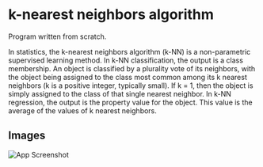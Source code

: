
# k-nearest neighbors algorithm

Program written from scratch.

In statistics, the k-nearest neighbors algorithm (k-NN) is a non-parametric supervised learning method.
In k-NN classification, the output is a class membership. An object is classified by a plurality vote of its neighbors, 
with the object being assigned to the class most common among its k nearest neighbors 
(k is a positive integer, typically small). If k = 1, then the object is simply 
assigned to the class of that single nearest neighbor.
In k-NN regression, the output is the property value for the object. This value is 
the average of the values of k nearest neighbors.

## Images

![App Screenshot](https://upload.wikimedia.org/wikipedia/commons/e/e5/KNN_detec.JPG)

